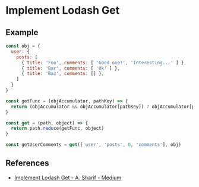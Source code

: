 # Implement Lodash Get

## Example
```js
const obj = {
  user: {
    posts: [
      { title: 'Foo', comments: [ 'Good one!', 'Interesting...' ] },
      { title: 'Bar', comments: [ 'Ok' ] },
      { title: 'Baz', comments: [] },
    ]
  }
}

const getFunc = (objAccumulator, pathKey) => {
  return (objAccumulator && objAccumulator[pathKey]) ? objAccumulator[pathKey] : null
}

const get = (path, object) => {
  return path.reduce(getFunc, object)
}

const getUserComments = get(['user', 'posts', 0, 'comments'], obj)
```

## References
* [Implement Lodash Get - A. Sharif - Medium](https://medium.com/javascript-inside/safely-accessing-deeply-nested-values-in-javascript-99bf72a0855a)

